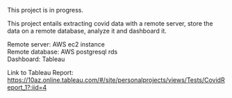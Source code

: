 This project is in progress.


This project entails extracting covid data with a remote server, store the data on a remote database, analyze it and dashboard it.


Remote server: AWS ec2 instance  
Remote database: AWS postgresql rds  
Dashboard: Tableau  
  
Link to Tableau Report: https://10az.online.tableau.com/#/site/personalprojects/views/Tests/CovidReport_1?:iid=4

